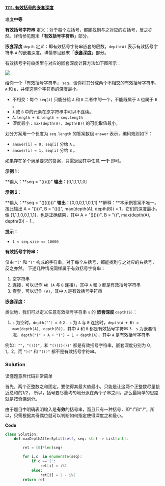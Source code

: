 #### [1111. 有效括号的嵌套深度](https://leetcode-cn.com/problems/maximum-nesting-depth-of-two-valid-parentheses-strings/)

难度**中等**

**有效括号字符串** 定义：对于每个左括号，都能找到与之对应的右括号，反之亦然。详情参见题末「**有效括号字符串**」部分。

**嵌套深度**  `depth`  定义：即有效括号字符串嵌套的层数，`depth(A)`  表示有效括号字符串  `A`  的嵌套深度。详情参见题末「**嵌套深度**」部分。

有效括号字符串类型与对应的嵌套深度计算方法如下图所示：

![](https://assets.leetcode-cn.com/aliyun-lc-upload/uploads/2020/04/01/1111.png)

给你一个「有效括号字符串」  `seq`，请你将其分成两个不相交的有效括号字符串，`A`  和 `B`，并使这两个字符串的深度最小。

-   不相交：每个  `seq[i]`  只能分给  `A`  和  `B`  二者中的一个，不能既属于  `A`  也属于  `B`  。
-   `A`  或  `B`  中的元素在原字符串中可以不连续。
-   `A.length + B.length = seq.length`
-   深度最小：`max(depth(A), depth(B))` 的可能取值最小。

划分方案用一个长度为  `seq.length`  的答案数组  `answer`  表示，编码规则如下：

-   `answer[i] = 0`，`seq[i]`  分给  `A`  。
-   `answer[i] = 1`，`seq[i]`  分给  `B`  。

如果存在多个满足要求的答案，只需返回其中任意  **一个** 即可。

**示例 1：**

**输入：**seq = "(()())"
**输出：**[0,1,1,1,1,0]

**示例 2：**

**输入：**seq = "()(())()"
**输出：**[0,0,0,1,1,0,1,1]
**解释：**本示例答案不唯一。
按此输出 A = "()()", B = "()()", max(depth(A), depth(B)) = 1，它们的深度最小。
像 [1,1,1,0,0,1,1,1]，也是正确结果，其中 A = "()()()", B = "()", max(depth(A), depth(B)) = 1 。 

**提示：**

-   `1 < seq.size <= 10000`

**有效括号字符串：**

仅由 `"("` 和 `")"` 构成的字符串，对于每个左括号，都能找到与之对应的右括号，反之亦然。
下述几种情况同样属于有效括号字符串：

  1. 空字符串
  2. 连接，可以记作 `AB`（`A` 与 `B` 连接），其中 `A` 和 `B` 都是有效括号字符串
  3. 嵌套，可以记作 `(A)`，其中 `A` 是有效括号字符串

**嵌套深度：**

类似地，我们可以定义任意有效括号字符串 `s` 的 **嵌套深度** `depth(S)`：

  1. `s` 为空时，`depth("") = 0`
 `2. s` 为 `A` 与 `B` 连接时，`depth(A + B) = max(depth(A), depth(B))`，其中 `A` 和 `B` 都是有效括号字符串
 `3. s` 为嵌套情况，`depth("(" + A + ")") = 1 + depth(A)`，其中 `A` 是有效括号字符串

例如：`""`，`"()()"`，和 `"()(()())"` 都是有效括号字符串，嵌套深度分别为 0，1，2，而 `")("` 和 `"(()"` 都不是有效括号字符串。

### Solution

读懂题意后代码非常简单

首先，两个正整数之和固定，要使得其最大值最小，只能是让这两个正整数尽量接近总和的1/2， 所以，括号要尽量均匀地分派在两个子串之间。那么最简单的思路就是按奇偶划分。

由于题目中明确表明输入是**有效**的括号串，而且只有一种括号，即“_（_”和“_）_”，所以，只需根据其奇偶位就可以判断如何指定使得深度之和最小。

**Code**

```python
class Solution:
    def maxDepthAfterSplit(self, seq: str) -> List[int]:

        ret = [0]*len(seq)

        for i,c  in enumerate(seq):
            if c =='(':
                ret[i] = i%2 
            else:
                ret[i] = 1 - i%2 
        return ret

```



